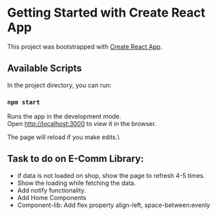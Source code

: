 # Getting Started with Create React App

This project was bootstrapped with [Create React App](https://github.com/facebook/create-react-app).

## Available Scripts

In the project directory, you can run:

### `npm start`

Runs the app in the development mode.\
Open [http://localhost:3000](http://localhost:3000) to view it in the browser.

The page will reload if you make edits.\

## Task to do on E-Comm Library:

- if data is not loaded on shop, show the page to refresh 4-5 times.
- Show the loading while fetching the data.
- Add notify functionality.
- Add Home Components
- Component-lib: Add flex property align-left, space-between:evenly
